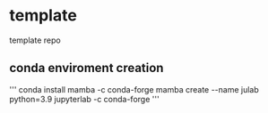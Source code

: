 # template
template repo

## conda enviroment creation
'''
conda install mamba -c conda-forge
mamba create --name julab python=3.9 jupyterlab -c conda-forge
'''
